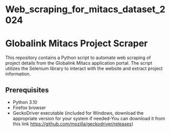 # Web_scraping_for_mitacs_dataset_2024
# Globalink Mitacs Project Scraper

This repository contains a Python script to automate web scraping of project details from the Globalink Mitacs application portal. The script utilizes the Selenium library to interact with the website and extract project information.

## Prerequisites

- Python 3.10
- Firefox browser
- GeckoDriver executable (included for Windows, download the appropriate version for your system if needed-You can download it from this link https://github.com/mozilla/geckodriver/releases)
